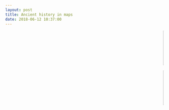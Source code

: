 ```yaml
---
layout: post
title: Ancient history in maps
date: 2018-06-12 10:37:00
---
```


<marquee scrollamount="3"><a href="https://dl.dropbox.com/s/1kqy9djikx10ffn/latebronze.png?dl=0/s/1kqy9djikx10ffn/latebronze.png?dl=0"><img src="https://dl.dropbox.com/s/1kqy9djikx10ffn/latebronze.png?dl=0/s/1kqy9djikx10ffn/latebronze.png?dl=0" width="200" height="110" alt="">
<a href="link url"><img src="https://dl.dropboxusercontent.com/s/h05ujykfg4vgyac/epir.jpg?dl=0" width="200" height="110" alt="">

<a href="https://iem5.files.wordpress.com/2013/03/greek-settlemnts.jpg"><img src="https://iem5.files.wordpress.com/2013/03/greek-settlemnts.jpg" width="200" height="110" alt="">
<a href="https://at001.files.wordpress.com/2010/03/ptolemee.jpg"><img src="https://at001.files.wordpress.com/2010/03/ptolemee.jpg" width="200" height="110" alt="">
<a href="https://iem5.files.wordpress.com/2016/04/31a0c-25202-01.jpg"><img src="https://iem5.files.wordpress.com/2016/04/31a0c-25202-01.jpg" width="200" height="110”" alt="">
<a href="https://iem5.files.wordpress.com/2016/05/fra-mauro.png"><img src="https://iem5.files.wordpress.com/2016/05/fra-mauro.png" width="200" height="110”" alt="">




<marquee scrollamount="3"><a href="https://dl.dropbox.com/s/1kqy9djikx10ffn/latebronze.png?dl=0/s/1kqy9djikx10ffn/latebronze.png?raw=1"><img src="https://dl.dropbox.com/s/1kqy9djikx10ffn/latebronze.png?raw=1/s/1kqy9djikx10ffn/latebronze.png?dl=0" width="200" height="110" alt="">
<a href="link url"><img src="https://dl.dropboxusercontent.com/s/h05ujykfg4vgyac/epir.jpg?raw=1" width="200" height="110" alt="">

<a href="https://iem5.files.wordpress.com/2013/03/greek-settlemnts.jpg"><img src="https://iem5.files.wordpress.com/2013/03/greek-settlemnts.jpg" width="200" height="110" alt="">
<a href="https://at001.files.wordpress.com/2010/03/ptolemee.jpg"><img src="https://at001.files.wordpress.com/2010/03/ptolemee.jpg" width="200" height="110" alt="">

<a href="link url"><img src="https://dl.dropboxusercontent.com/s/67tq0xjx1b4ku90/Tabula%20Peutingeriana.jpg?raw=1" width="200" height="110" alt="">

<a href="https://lh3.googleusercontent.com/J6jvqfmpMxsaKRLHwvt6xh0-sqUrR38v_KqrAa0KmfVa0ODpHn2Y8w=w2400"><img src="https://lh3.googleusercontent.com/J6jvqfmpMxsaKRLHwvt6xh0-sqUrR38v_KqrAa0KmfVa0ODpHn2Y8w=w2400" width="200" height="110” alt="">
  
</a><a href="https://lh3.googleusercontent.com/phzopoR8nMWMVBENjEBPyjjHg8zs_URJvt1xIafubL9gxUab8puEVw=w2400">
<img src="https://lh3.googleusercontent.com/phzopoR8nMWMVBENjEBPyjjHg8zs_URJvt1xIafubL9gxUab8puEVw=w2400" width="200" height="110” alt="">

<a href="https://lh6.googleusercontent.com/zvLd6QFKbXYk_kivK5kK3WRO5BEefpzjD_PDGQ7lh6wZZfyifF6BnA=w2400"><img src="https://lh6.googleusercontent.com/zvLd6QFKbXYk_kivK5kK3WRO5BEefpzjD_PDGQ7lh6wZZfyifF6BnA=w2400" width="200" height="110” alt="">

<a href="https://lh4.googleusercontent.com/nHt9Fz5WxtdZ_FStuokK_feermexCviRTQdIg5Ix8SfnRXje4O3-9g=w2400"><img src="https://lh4.googleusercontent.com/nHt9Fz5WxtdZ_FStuokK_feermexCviRTQdIg5Ix8SfnRXje4O3-9g=w2400" width="200" height="110” alt="">

<a href="https://iem5.files.wordpress.com/2016/04/31a0c-25202-01.jpg"><img src="https://iem5.files.wordpress.com/2016/04/31a0c-25202-01.jpg" width="200" height="110”" alt="">

<a href="https://iem5.files.wordpress.com/2016/05/fra-mauro.png"><img src="https://iem5.files.wordpress.com/2016/05/fra-mauro.png" width="200" height="110”" alt=""></a></marquee>
